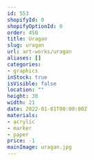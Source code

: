 ```yaml
---
id: 553
shopifyId: 0
shopifyOptionId: 0
order: 450
title: Uragan
slug: uragan
url: art-works/uragan
aliases: []
categories:
- graphics
inStock: true
isVisible: false
location: ""
height: 30
width: 21
date: 2022-01-01T00:00:00Z
materials:
- acrylic
- marker
- paper
price: -1
mainImage: uragan.jpg
---
```

